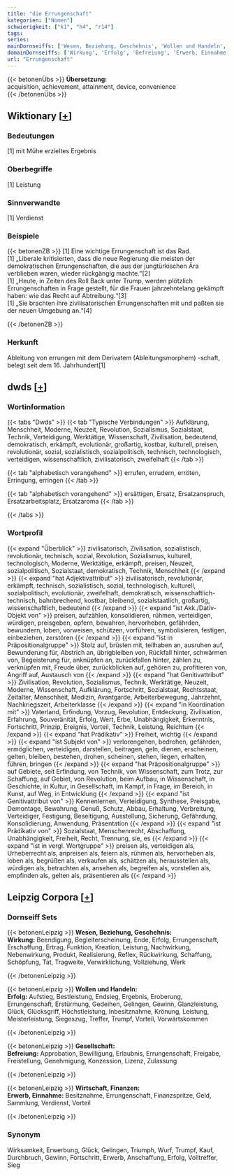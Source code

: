 ```yaml
---
title: "die Errungenschaft"
kategorien: ["Nomen"]
schwierigkeit: ["k1", "h4", "r14"]
tags:
series:
mainDornseiffs: ['Wesen, Beziehung, Geschehnis', 'Wollen und Handeln', 'Gesellschaft', 'Wirtschaft, Finanzen']
domainDornseiffs: ['Wirkung', 'Erfolg', 'Befreiung', 'Erwerb, Einnahme']
url: "Errungenschaft"
---
```


{{< betonenÜbs >}}
**Übersetzung:**  
acquisition, achievement, attainment, device, convenience  
{{< /betonenÜbs >}}

## Wiktionary [[+](https://de.wiktionary.org/wiki/Errungenschaft)]

### Bedeutungen
[1] mit Mühe erzieltes Ergebnis  

### Oberbegriffe
[1] Leistung  

### Sinnverwandte
[1] Verdienst  

### Beispiele
{{< betonenZB >}}
[1] Eine wichtige Errungenschaft ist das Rad.  
[1] „Liberale kritisierten, dass die neue Regierung die meisten der demokratischen Errungenschaften, die aus der jungtürkischen Ära verblieben waren, wieder rückgängig machte.“[2]  
[1] „Heute, in Zeiten des Roll Back unter Trump, werden plötzlich Errungenschaften in Frage gestellt, für die Frauen jahrzehntelang gekämpft haben: wie das Recht auf Abtreibung.“[3]  
[1] „Sie brachten ihre zivilisatorischen Errungenschaften mit und paßten sie der neuen Umgebung an.“[4]  

{{< /betonenZB >}}
### Herkunft
Ableitung von errungen mit dem Derivatem (Ableitungsmorphem) -schaft, belegt seit dem 16. Jahrhundert[1]  



## dwds [[+](https://www.dwds.de/wb/Errungenschaft)]

### Wortinformation
{{< tabs "Dwds" >}}
{{< tab "Typische Verbindungen" >}}
Aufklärung, Menschheit, Moderne, Neuzeit, Revolution, Sozialismus, Sozialstaat, Technik, Verteidigung, Werktätige, Wissenschaft, Zivilisation, bedeutend, demokratisch, erkämpft, evolutionär, großartig, kostbar, kulturell, preisen, revolutionär, sozial, sozialistisch, sozialpolitisch, technisch, technologisch, verteidigen, wissenschaftlich, zivilisatorisch, zweifelhaft
{{< /tab >}}

{{< tab "alphabetisch vorangehend" >}}
errufen, errudern, erröten, Erringung, erringen
{{< /tab >}}

{{< tab "alphabetisch vorangehend" >}}
ersättigen, Ersatz, Ersatzanspruch, Ersatzarbeitsplatz, Ersatzaroma
{{< /tab >}}

{{< /tabs >}}

### Wortprofil
{{< expand "Überblick" >}} zivilisatorisch, Zivilisation, sozialistisch, revolutionär, technisch, sozial, Revolution, Sozialismus, kulturell, technologisch, Moderne, Werktätige, erkämpft, preisen, Neuzeit, sozialpolitisch, Sozialstaat, demokratisch, Technik, Menschheit {{< /expand >}}
{{< expand "hat Adjektivattribut" >}} zivilisatorisch, revolutionär, erkämpft, technisch, sozialistisch, sozial, technologisch, kulturell, sozialpolitisch, evolutionär, zweifelhaft, demokratisch, wissenschaftlich-technisch, bahnbrechend, kostbar, bleibend, sozialstaatlich, großartig, wissenschaftlich, bedeutend {{< /expand >}}
{{< expand "ist Akk./Dativ-Objekt von" >}} preisen, aufzählen, konsolidieren, rühmen, verteidigen, würdigen, preisgeben, opfern, bewahren, hervorheben, gefährden, bewundern, loben, vorweisen, schützen, vorführen, symbolisieren, festigen, einbeziehen, zerstören {{< /expand >}}
{{< expand "ist in Präpositionalgruppe" >}} Stolz auf, brüsten mit, teilhaben an, ausruhen auf, Bewunderung für, Abstrich an, übrigbleiben von, Rückfall hinter, schwärmen von, Begeisterung für, anknüpfen an, zurückfallen hinter, zählen zu, verknüpfen mit, Freude über, zurückblicken auf, gehören zu, profitieren von, Angriff auf, Austausch von {{< /expand >}}
{{< expand "hat Genitivattribut" >}} Zivilisation, Revolution, Sozialismus, Technik, Werktätige, Neuzeit, Moderne, Wissenschaft, Aufklärung, Fortschritt, Sozialstaat, Rechtsstaat, Zeitalter, Menschheit, Medizin, Avantgarde, Arbeiterbewegung, Jahrzehnt, Nachkriegszeit, Arbeiterklasse {{< /expand >}}
{{< expand "in Koordination mit" >}} Vaterland, Erfindung, Vorzug, Revolution, Entdeckung, Zivilisation, Erfahrung, Souveränität, Erfolg, Wert, Erbe, Unabhängigkeit, Erkenntnis, Fortschritt, Prinzip, Ereignis, Vorteil, Technik, Leistung, Reichtum {{< /expand >}}
{{< expand "hat Prädikativ" >}} Freiheit, wichtig {{< /expand >}}
{{< expand "ist Subjekt von" >}} verlorengehen, bedrohen, gefährden, ermöglichen, verteidigen, darstellen, beitragen, geln, dienen, erscheinen, gelten, bleiben, bestehen, drohen, scheinen, stehen, liegen, erhalten, führen, bringen {{< /expand >}}
{{< expand "hat Präpositionalgruppe" >}} auf Gebiete, seit Erfindung, von Technik, von Wissenschaft, zum Trotz, zur Schaffung, auf Gebiet, von Revolution, beim Aufbau, in Wissenschaft, in Geschichte, in Kultur, in Gesellschaft, im Kampf, in Frage, im Bereich, in Kunst, auf Weg, in Entwicklung {{< /expand >}}
{{< expand "ist Genitivattribut von" >}} Kennenlernen, Verteidigung, Synthese, Preisgabe, Demontage, Bewahrung, Genuß, Schutz, Abbau, Erhaltung, Verbreitung, Verteidiger, Festigung, Beseitigung, Ausstellung, Sicherung, Gefährdung, Konsolidierung, Anwendung, Präsentation {{< /expand >}}
{{< expand "ist Prädikativ von" >}} Sozialstaat, Menschenrecht, Abschaffung, Unabhängigkeit, Freiheit, Recht, Trennung, sie, es {{< /expand >}}
{{< expand "ist in vergl. Wortgruppe" >}} preisen als, verteidigen als, Urheberrecht als, anpreisen als, feiern als, rühmen als, hervorheben als, loben als, begrüßen als, verkaufen als, schätzen als, herausstellen als, würdigen als, betrachten als, ansehen als, begreifen als, vorstellen als, empfinden als, gelten als, präsentieren als {{< /expand >}}

## Leipzig Corpora [[+](https://corpora.uni-leipzig.de/en/res?word=Errungenschaft&corpusId=deu_newscrawl-public_2018)]

### Dornseiff Sets
{{< betonenLeipzig >}}
**Wesen, Beziehung, Geschehnis:**  
**Wirkung:** Beendigung, Begleiterscheinung, Ende, Erfolg, Errungenschaft, Erschaffung, Ertrag, Funktion, Kreation, Leistung, Nachwirkung, Nebenwirkung, Produkt, Realisierung, Reflex, Rückwirkung, Schaffung, Schöpfung, Tat, Tragweite, Verwirklichung, Vollziehung, Werk  

{{< /betonenLeipzig >}}


{{< betonenLeipzig >}}
**Wollen und Handeln:**  
**Erfolg:** Aufstieg, Bestleistung, Endsieg, Ergebnis, Eroberung, Errungenschaft, Erstürmung, Gedeihen, Gelingen, Gewinn, Glanzleistung, Glück, Glücksgriff, Höchstleistung, Inbesitznahme, Krönung, Leistung, Meisterleistung, Siegeszug, Treffer, Trumpf, Vorteil, Vorwärtskommen  

{{< /betonenLeipzig >}}


{{< betonenLeipzig >}}
**Gesellschaft:**  
**Befreiung:** Approbation, Bewilligung, Erlaubnis, Errungenschaft, Freigabe, Freistellung, Genehmigung, Konzession, Lizenz, Zulassung  

{{< /betonenLeipzig >}}


{{< betonenLeipzig >}}
**Wirtschaft, Finanzen:**  
**Erwerb, Einnahme:** Besitznahme, Errungenschaft, Finanzspritze, Geld, Sammlung, Verdienst, Vorteil  

{{< /betonenLeipzig >}}

### Synonym
Wirksamkeit, Erwerbung, Glück, Gelingen, Triumph, Wurf, Trumpf, Kauf, Durchbruch, Gewinn, Fortschritt, Erwerb, Anschaffung, Erfolg, Volltreffer, Sieg

